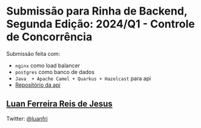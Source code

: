 # Submissão para Rinha de Backend, Segunda Edição: 2024/Q1 - Controle de Concorrência

Submissão feita com:
- `nginx` como load balancer
- `postgres` como banco de dados
- `Java  + Apache Camel + Quarkus + Hazelcast` para api
- [Repositório da api](https://github.com/luanfrj/crebito-api)

## [Luan Ferreira Reis de Jesus](https://luan.eng.br)
Twitter: [@luanfrj](https://twitter.com/luanfrj)
